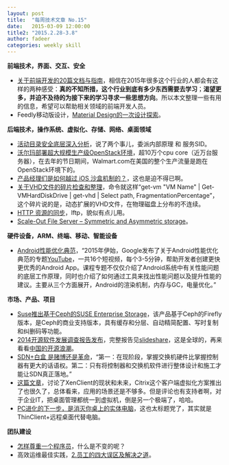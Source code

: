 ```yaml
---
layout: post
title:  "每周技术文章 No.15"
date:   2015-03-09 12:00:00
title2: "2015.2.28-3.8"
author: fadeer
categories: weekly skill
---
```

**前端技术，界面、交互、安全**

* [关于前端开发的20篇文档与指南](http://www.cnblogs.com/rubylouvre/p/4307984.html)，相信在2015年很多这个行业的人都会有这样的两种感受：**真的不知所措，这个行业到底有多少东西需要去学习**；**渴望更多，并迫不及待的为接下来的学习寻求一些思想方向**。所以本文整理一些有用的信息，希望可以帮助相关领域的前端开发人员。
* Feedly移动版设计，[Material Design的一次设计探索](http://www.aliued.cn/2015/03/04/material-design的一次设计探索.html)。

**后端技术，操作系统、虚拟化、存储、网络、桌面领域**

* [活动目录安全底层深入分析](http://mp.weixin.qq.com/s?__biz=MzA3NTM1MzE4Nw==&mid=203017994&idx=1&sn=916c5c78774647e31f079563f62eeb69#rd)，说了两个事儿，委派内部原理 和 服务SID。
* [沃尔玛部署超大规模生产级OpenStack环境](http://www.openstack.cn/p3220.html)，超10万个cpu core（近万台服务器），在去年的节日期间，Walmart.com在美国的整个生产流量是跑在OpenStack环境下的。
* [产品经理们是如何越过 iOS 沙盒机制的？](http://www.leiphone.com/news/201503/ta8xRgnFPN2b0sj4.html)，这也是迫不得已啊。
* [关于VHD文件的碎片检查和整理](http://blogs.msdn.com/b/virtual_pc_guy/archive/2015/03/04/checking-and-correcting-virtual-hard-disk-fragmentation.aspx)，命令就这样“get-vm "VM Name" | Get-VMHardDiskDrive | get-vhd | Select path, FragmentationPercentage”，这个碎片说的是，动态扩展的VHD文件，在物理磁盘上分布的不连续。
* [HTTP 资源的同步](http://jaseywang.me/2015/03/07/http-资源的同步/)，lftp，貌似有点儿用。
* [Scale-Out File Server – Symmetric and Asymmetric storage](http://www.hyper-v.nu/archives/dvanderpeijl/2015/03/scale-out-file-server-symmetric-and-asymmetric-storage/#utm_source=feed&utm_medium=feed&utm_campaign=feed)。

**硬件设备，ARM、终端、移动、智能设备**

* [Android性能优化典范](http://www.techug.com/android-performance-patterns)，“2015年伊始，Google发布了关于Android性能优化典范的专题[YouTube](https://www.youtube.com/playlist?list=PLWz5rJ2EKKc9CBxr3BVjPTPoDPLdPIFCE)，一共16个短视频，每个3-5分钟，帮助开发者创建更快更优秀的Android App。课程专题不仅仅介绍了Android系统中有关性能问题的底层工作原理，同时也介绍了如何通过工具来找出性能问题以及提升性能的建议。主要从三个方面展开，Android的渲染机制，内存与GC，电量优化。”

**市场、产品、项目**

* [Suse推出基于Ceph的SUSE Enterprise Storage](http://www.infoq.com/cn/news/2015/03/suse-ceph-enterprise-storage)，该产品基于Ceph的Firefly版本，是Ceph的商业支持版本，具有缓存和分层、自动精简配置、写时复制和纠删码等功能。
* [2014开源软件发展调查报告发布](http://www.infoq.com/cn/news/2015/02/2014-open-source-report)，完整报告见[slideshare](http://www.slideshare.net/blackducksoftware/2014-future-of-open-source-survey-results)，这是全球的，再来看看[中国的开源浪潮](http://www.infoq.com/cn/news/2015/02/china-open-source)。
* [SDN+白盒 是赌博还是革命](http://net.zdnet.com.cn/network_security_zone/2015/0228/3047068.shtml)，“第一：在现阶段，掌握交换机硬件比掌握控制器有更大的话语权。第二：只有将控制器和交换机软件进行整体设计和施工才能让SDN真正落地。”
* [这篇文章](http://www.brianmadden.com/blogs/gabeknuth/archive/2015/03/06/is-xenclient-next-on-the-chopping-block-for-citrix.aspx)，讨论了XenClient的现状和未来，Citrix这个客户端虚拟化方案推出了也很久了，总体看来，应用的场景还是不够多。但是评论也有支持者啊，对于企业IT，把桌面管理都统一到虚拟机，倒是另一个极端了，哈哈。
* [PC进化的下一步，是消灭你桌上的实体电脑](http://www.36kr.com/p/220239.html)，这也太标题党了，其实就是ThinClient+远程桌面代替电脑。

**团队建设**

* [怎样尊重一个程序员](http://www.jianshu.com/p/b588d62daaa0)，什么是不变的呢？
* 高效运维最佳实践，[2.员工的四大误区及解决之道](http://www.infoq.com/cn/articles/effective-ops-part-02?utm_campaign=infoq_content&utm_source=infoq&utm_medium=feed&utm_term=global)。

